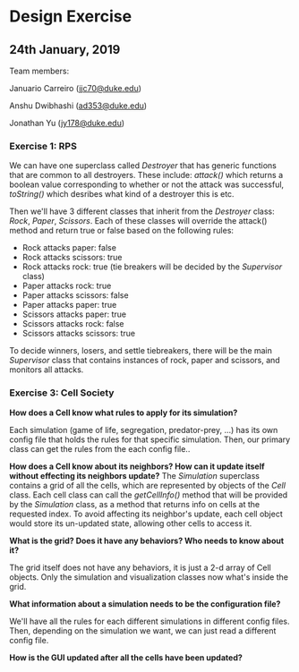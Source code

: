 Design Exercise
===
## 24th January, 2019

Team members: 

Januario Carreiro (jjc70@duke.edu)

Anshu Dwibhashi (ad353@duke.edu)

Jonathan Yu (jy178@duke.edu)

### Exercise 1: RPS
We can have one superclass called _Destroyer_ that has generic functions that are common to all destroyers.
These include: _attack()_ which returns a boolean value corresponding to whether or not the attack was successful,
_toString()_ which desribes what kind of a destroyer this is etc.

Then we'll have 3 different classes that inherit from the _Destroyer_ class:
_Rock_, _Paper_, _Scissors_. Each of these classes will override the attack() method
and return true or false based on the following rules:

- Rock attacks paper: false
- Rock attacks scissors: true
- Rock attacks rock: true (tie breakers will be decided by the _Supervisor_ class)
- Paper attacks rock: true
- Paper attacks scissors: false
- Paper attacks paper: true
- Scissors attacks paper: true
- Scissors attacks rock: false
- Scissors attacks scissors: true 

To decide winners, losers, and settle tiebreakers, there will be the main _Supervisor_ class
that contains instances of rock, paper and scissors, and monitors all attacks.

### Exercise 3: Cell Society

**How does a Cell know what rules to apply for its simulation?**

Each simulation (game of life, segregation, predator-prey, ...) has its own config file that holds
the rules for that specific simulation. Then, our primary class can get 
the rules from the each config file..

**How does a Cell know about its neighbors? How can it update itself without effecting its neighbors update?**
The _Simulation_ superclass contains a grid of all the cells, which are represented by objects of 
the _Cell_ class. Each cell class can call the _getCellInfo()_ method that will be provided by
the _Simulation_ class, as a method that returns info on cells at the requested index. To avoid affecting its
neighbor's update, each cell object would store its un-updated state, allowing other cells to access it.


**What is the grid? Does it have any behaviors? Who needs to know about it?**

The grid itself does not have any behaviors, it is just a 2-d array of Cell objects. Only the simulation
and visualization classes now what's inside the grid.

**What information about a simulation needs to be the configuration file?**

We'll have all the rules for each different simulations in different config files.
Then, depending on the simulation we want, we can just read a different config file.

**How is the GUI updated after all the cells have been updated?**